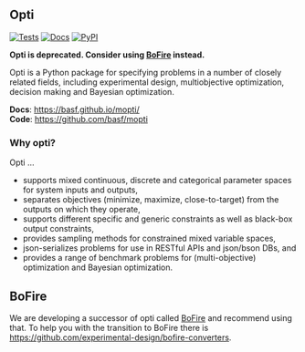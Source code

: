 ## Opti

[![Tests](https://github.com/basf/mopti/actions/workflows/main.yml/badge.svg)](https://github.com/basf/mopti/actions)
[![Docs](https://github.com/basf/mopti/actions/workflows/docs.yml/badge.svg)](https://basf.github.io/mopti/)
[![PyPI](https://img.shields.io/pypi/v/mopti.svg?color=%2334D058)](https://pypi.org/project/mopti)

**Opti is deprecated. Consider using [BoFire](https://github.com/experimental-design/bofire) instead.**

Opti is a Python package for specifying problems in a number of closely related fields, including experimental design, multiobjective optimization, decision making and Bayesian optimization.

**Docs**: https://basf.github.io/mopti/ <br/>
**Code**: https://github.com/basf/mopti

### Why opti? 
Opti ...
* supports mixed continuous, discrete and categorical parameter spaces for system inputs and outputs,
* separates objectives (minimize, maximize, close-to-target) from the outputs on which they operate,
* supports different specific and generic constraints as well as black-box output constraints,
* provides sampling methods for constrained mixed variable spaces,
* json-serializes problems for use in RESTful APIs and json/bson DBs, and
* provides a range of benchmark problems for (multi-objective) optimization and Bayesian optimization.

## BoFire

We are developing a successor of opti called [BoFire](https://github.com/experimental-design/bofire) and recommend using that. To help you
with the transition to BoFire there is https://github.com/experimental-design/bofire-converters.
